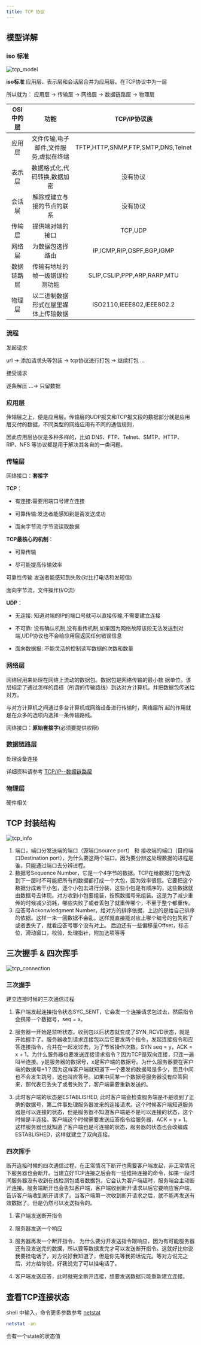```yaml
---
title: TCP 协议
---
```


## 模型详解

### iso 标准

![tcp_model](/images/http/tcp_model.png)

**iso标准** 应用层、表示层和会话层合并为应用层。在TCP协议中为一层

所以就为： 应用层 -> 传输层 -> 网络层 -> 数据链路层 -> 物理层

|OSI中的层|功能|TCP/IP协议族|
| :-: | :-: | :-: |
| 应用层 | 文件传输,电子邮件,文件服务,虚拟在终端 | TFTP,HTTP,SNMP,FTP,SMTP,DNS,Telnet |
| 表示层 | 数据格式化,代码转换,数据加密 | 没有协议 |
| 会话层 | 解除或建立与接的节点的联系 | 没有协议 |
| 传输层 | 提供端对端的接口 | TCP,UDP |
| 网络层 | 为数据包选择路由 | IP,ICMP,RIP,OSPF,BGP,IGMP |
| 数据链路层 | 传输有地址的帧一级错误检测功能 | SLIP,CSLIP,PPP,ARP,RARP,MTU |
| 物理层 | 以二进制数据形式在屋里媒体上传输数据 | ISO2110,IEEE802,IEEE802.2 |

### 流程

发起请求

url -> 添加请求头等包装 -> tcp协议进行打包 -> 继续打包 ...

接受请求

逐条解压 ...-> 只留数据

### 应用层

传输层之上，便是应用层。传输层的UDP报文和TCP报文段的数据部分就是应用层交付的数据，不同类型的网络应用有不同的通信规则，

因此应用层协议是多种多样的，比如 DNS、FTP、Telnet、SMTP、HTTP、RIP、NFS 等协议都是用于解决其各自的一类问题。

### 传输层

网络接口：**套接字**

**TCP**：

- 有连接:需要用端口号建立连接

- 可靠传输:发送者能感知到是否发送成功

- 面向字节流:字节流读取数据

**TCP最核心的机制**：

- 可靠传输

- 尽可能提高传输效率

可靠性传输 发送者能感知到失败(对比打电话和发短信)

面向字节流，文件操作(I/O流)

**UDP**：

- 无连接: 知道对端的IP的端口号就可以直接传输,不需要建立连接

- 不可靠: 没有确认机制,没有重传机制,如果因为网络故障该段无法发送到对端,UDP协议也不会给应用层返回任何错误信息

- 面向数据报: 不能灵活的控制读写数据的次数和数量

### 网络层

网络层用来处理在网络上流动的数据包。数据包是网络传输的最小数 据单位。该层规定了通过怎样的路径（所谓的传输路线）到达对方计算机，并把数据包传送给对方。

与对方计算机之间通过多台计算机或网络设备进行传输时，网络层所 起的作用就是在众多的选项内选择一条传输路线。

网络接口：**原始套接字**(必须要提供权限)

### 数据链路层

处理设备连接

详细资料请参考 [TCP/IP--数据链路层](https://www.jianshu.com/p/ffa5ec1c338d)

### 物理层

硬件相关

## TCP 封装结构

![tcp_info](/images/http/tcp_info.png)

1. 端口，端口分发送端的端口（源端口source port） 和 接收端的端口（目的端口Destination port），为什么要这两个端口。因为要分辨这处理数据的进程是谁，只能通过端口去分辨进程。
2. 数据号Sequence Number，它是一个4字节的数据。TCP在给数据打包传送到下一层时不可能把所有的数据都打成一个大包，因为效率很低。它要把这个数据分成若干小包，逐个小包去进行分装，这些小包是有顺序的，这些数据就由数据号去体现。对方收到小包要组装，按照数据号来组装。这是为了减少重传的时候减少消耗，哪些失败了或者丢包了就重传哪个，不至于整个都重传。
3. 应答号Ackonwledgment Number，给对方的排序依据，上边的是给自己排序的依据。这样一来一回数据不会乱。这样就直接能对应上哪个编号的包失败了或者丢失了，就看应答号哪个没有对上。
后边还有一些偏移量Offset，标志位，滑动窗口，校验，处理指针，附加选项等等

## 三次握手 & 四次挥手

![tcp_connection](/images/http/tcp_connection.png)

### 三次握手

建立连接时候的三次通信过程

1. 客户端发起连接指令状态SYC_SENT，它会发一个连接请求包过去，然后指令会携带一个数据号，seq = x。

2. 服务器一开始是监听状态，收到包以后状态就变成了SYN_RCVD状态，就是开始握手了。服务器收到请求连接包以后它要发两个指令，发起连接指令和应答连接指令，合并在一起发过去，为了节省操作次数。SYN seq = y，ACK = x + 1。为什么服务器也要发送连接请求指令？因为TCP是双向连接，只连一遍叫半连接。y是服务器的数据号，x是客户端的数据号。为什么服务器要在客户端的数据号+1？因为这样客户端就知道下一个要发的数据号是多少，而且中间也不会发生跳号，这也叫应答号。如果中间某一个数据号服务器没有应答回来，那代表它丢失了或者失败了，客户端需要重新发送的。

3. 此时客户端的状态是ESTABLISHED, 此时客户端会检查服务端是不是收到了正确的数据号，第二件事处理服务器发来的连接请求。这个时候客户端知道服务器是可以连接的状态，但是服务器不知道客户端是不是可以连接的状态，这个时候是半连接。客户端这个时候需要发送应答指令给服务器，ACK  = y + 1。这样服务器也就知道了客户端也是可连接的状态，服务器的状态也会改编成ESTABLISHED，这样就建立了双向连接。

### 四次挥手

断开连接时候的四次通信过程。在正常情况下断开也需要客户端发起，非正常情况下服务器也会断开。当建立好TCP连接之后会有一些维持连接的命令，如果一段时间服务器没有收到在线检测包或者数据包，它会认为客户端超时，服务端会主动断开连接。服务端断开也会告知客户端，客户端收到断开请求以后它要响应客户端，告诉客户端收到断开请求了。当客户端第一次收到断开请求之后，就不能再发送有效数据了。但是仍然可以发送指令的。

1. 客户端发送断开指令

2. 服务器发送一个响应

3. 服务器再发一个断开指令， 为什么要分开发送指令跟响应，因为有可能服务器还有没发送完的数据，所以要等数据发完才可以发送断开指令。这就好比你说我要挂电话了，对方说好我知道了，但是你先等我把话说完。等对方说完之后，对方给你说，好我说完了可以挂电话了。

4. 客户端发送应答，此时就完全断开连接，想要发送数据只能重新建立连接。

## 查看TCP连接状态

shell 中输入，命令更多参数参考 [netstat](linux/linux.md#netstat)

```bash
netstat -an
```

会有一个state的状态值
